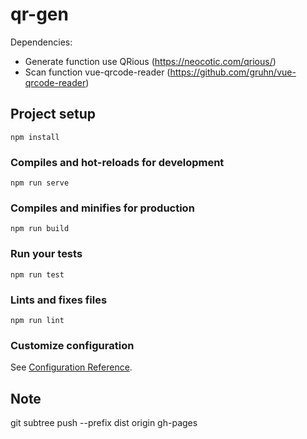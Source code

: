 # qr-gen

Dependencies:
* Generate function use QRious (https://neocotic.com/qrious/)
* Scan function vue-qrcode-reader (https://github.com/gruhn/vue-qrcode-reader)


## Project setup
```
npm install
```

### Compiles and hot-reloads for development
```
npm run serve
```

### Compiles and minifies for production
```
npm run build
```

### Run your tests
```
npm run test
```

### Lints and fixes files
```
npm run lint
```

### Customize configuration
See [Configuration Reference](https://cli.vuejs.org/config/).


## Note

git subtree push --prefix dist origin gh-pages